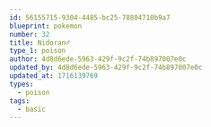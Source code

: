 ```yaml
---
id: 56155715-9304-4485-bc25-78804710b9a7
blueprint: pokemon
number: 32
title: Nidoran♂
type_1: poison
author: 4d8d6ede-5963-429f-9c2f-74b897007e0c
updated_by: 4d8d6ede-5963-429f-9c2f-74b897007e0c
updated_at: 1716139769
types:
  - poison
tags:
  - basic
---
```

